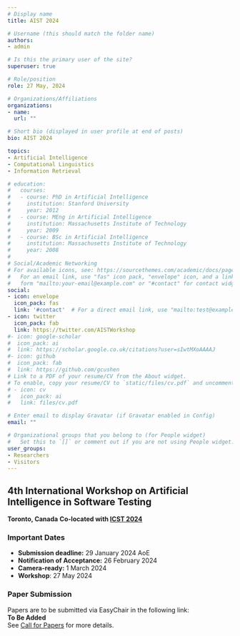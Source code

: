```yaml
---
# Display name
title: AIST 2024

# Username (this should match the folder name)
authors:
- admin

# Is this the primary user of the site?
superuser: true

# Role/position
role: 27 May, 2024

# Organizations/Affiliations
organizations:
- name: 
  url: ""

# Short bio (displayed in user profile at end of posts)
bio: AIST 2024

topics:
- Artificial Intelligence
- Computational Linguistics
- Information Retrieval

# education:
#   courses:
#   - course: PhD in Artificial Intelligence
#     institution: Stanford University
#     year: 2012
#   - course: MEng in Artificial Intelligence
#     institution: Massachusetts Institute of Technology
#     year: 2009
#   - course: BSc in Artificial Intelligence
#     institution: Massachusetts Institute of Technology
#     year: 2008
# 
# Social/Academic Networking
# For available icons, see: https://sourcethemes.com/academic/docs/page-builder/#icons
#   For an email link, use "fas" icon pack, "envelope" icon, and a link in the
#   form "mailto:your-email@example.com" or "#contact" for contact widget.
social:
- icon: envelope
  icon_pack: fas
  link: '#contact'  # For a direct email link, use "mailto:test@example.org".
- icon: twitter
  icon_pack: fab
  link: https://twitter.com/AISTWorkshop
#- icon: google-scholar
#  icon_pack: ai
#  link: https://scholar.google.co.uk/citations?user=sIwtMXoAAAAJ
#- icon: github
#  icon_pack: fab
#  link: https://github.com/gcushen
# Link to a PDF of your resume/CV from the About widget.
# To enable, copy your resume/CV to `static/files/cv.pdf` and uncomment the lines below.
# - icon: cv
#   icon_pack: ai
#   link: files/cv.pdf

# Enter email to display Gravatar (if Gravatar enabled in Config)
email: ""

# Organizational groups that you belong to (for People widget)
#   Set this to `[]` or comment out if you are not using People widget.
user_groups:
- Researchers
- Visitors
---
```


## 4th International Workshop on Artificial Intelligence in Software Testing
**Toronto, Canada**
**Co-located with [ICST 2024](https://conf.researchr.org/home/icst-2024)**

### Important Dates

 - **Submission deadline:** 29 January 2024  AoE <br />
 - **Notification of Acceptance:** 26 February 2024 <br />
 - **Camera-ready:** 1 March 2024 <br />
 - **Workshop**: 27 May 2024 <br/>

### Paper Submission
Papers are to be submitted via EasyChair in the following link:<br /> 
**To Be Added** <br />
See [Call for Papers](/#cfp) for more details.

